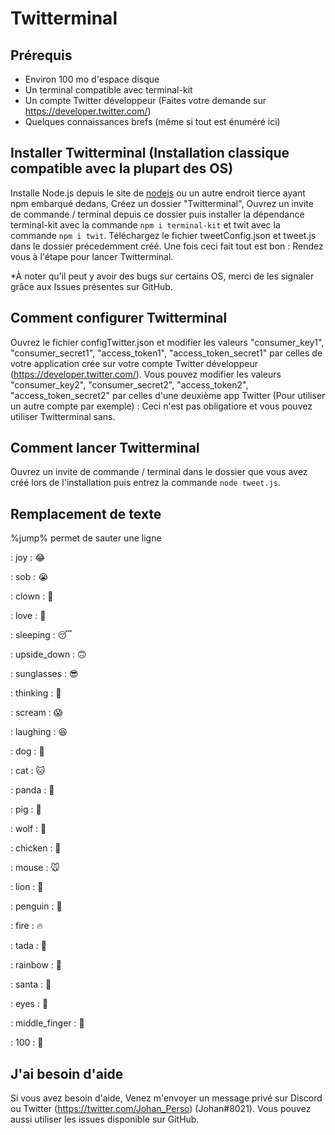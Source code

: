# Twitterminal

## Prérequis

  - Environ 100 mo d'espace disque
  - Un terminal compatible avec terminal-kit
  - Un compte Twitter développeur (Faites votre demande sur https://developer.twitter.com/)
  - Quelques connaissances brefs (même si tout est énuméré ici)
  

## Installer Twitterminal (Installation classique compatible avec la plupart des OS)

Installe Node.js depuis le site de [nodejs](https://nodejs.org/) ou un autre endroit tierce ayant npm embarqué dedans, Créez un dossier "Twitterminal", Ouvrez un invite de commande / terminal depuis ce dossier puis installer la dépendance terminal-kit avec la commande `npm i terminal-kit` et twit avec la commande `npm i twit`. Téléchargez le fichier tweetConfig.json et tweet.js dans le dossier précedemment créé. Une fois ceci fait tout est bon : Rendez vous à l'étape pour lancer Twitterminal.

*À noter qu'il peut y avoir des bugs sur certains OS, merci de les signaler grâce aux Issues présentes sur GitHub.


## Comment configurer Twitterminal

Ouvrez le fichier configTwitter.json et modifier les valeurs "consumer_key1", "consumer_secret1", "access_token1", "access_token_secret1" par celles de votre application crée sur votre compte Twitter développeur (https://developer.twitter.com/). Vous pouvez modifier les valeurs "consumer_key2", "consumer_secret2", "access_token2", "access_token_secret2" par celles d'une deuxième app Twitter (Pour utiliser un autre compte par exemple) : Ceci n'est pas obligatiore et vous pouvez utiliser Twitterminal sans.


## Comment lancer Twitterminal

Ouvrez un invite de commande / terminal dans le dossier que vous avez créé lors de l'installation puis entrez la commande `node tweet.js`.


## Remplacement de texte

%jump% permet de sauter une ligne

: joy : 😂

: sob : 😭

: clown : 🤡

: love : 🥰

: sleeping : 😴

: upside_down : 🙃

: sunglasses : 😎

: thinking : 🤔

: scream : 😱

: laughing : 😆

:  dog : 🐶

: cat : 🐱

: panda : 🐼

: pig : 🐷

: wolf : 🐺

: chicken : 🐔

: mouse : 🐭

: lion : 🦁

: penguin : 🐧

: fire : 🔥

: tada : 🎉

: rainbow : 🌈
 
: santa : 🎅

: eyes : 👀

: middle_finger : 🖕

: 100 : 💯


## J'ai besoin d'aide

Si vous avez besoin d'aide, Venez m'envoyer un message privé sur Discord ou Twitter (https://twitter.com/Johan_Perso) (Johan#8021). Vous pouvez aussi utiliser les issues disponible sur GitHub.
